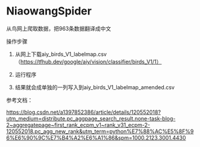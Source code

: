 # NiaowangSpider
从鸟网上爬取数据，把963条数据翻译成中文

操作步骤

1. 从网上下载aiy_birds_V1_labelmap.csv（https://tfhub.dev/google/aiy/vision/classifier/birds_V1/1）

2. 运行程序

3. 结果就会成单独的一列写入到aiy_birds_V1_labelmap_amended.csv

参考文档：

https://blog.csdn.net/a1397852386/article/details/120552018?utm_medium=distribute.pc_aggpage_search_result.none-task-blog-2~aggregatepage~first_rank_ecpm_v1~rank_v31_ecpm-2-120552018.pc_agg_new_rank&utm_term=python%E7%88%AC%E5%8F%96%E6%90%9C%E7%B4%A2%E6%A1%86&spm=1000.2123.3001.4430
